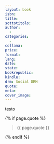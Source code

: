 ```yaml
---
layout: book
isbn:
title:
sottotitolo:
author:
  - 
categories:
  -
collana:
price:
format:
lang:
date:
state:
bookrepublic:
kindle:
drm: Social DRM
quote:
meta:
cover_image:
---
```

testo

{% if page.quote %}
<blockquote>
    {{ page.quote }}
</blockquote>
{% endif %}